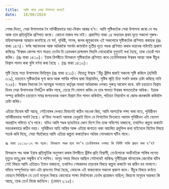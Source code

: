 ```yaml
---
title:  আমি কাক সেৱা উপাসনা কৰো?
date:   18/06/2024
---
```


শেষৰ দিনত, সেৱা উপাসনাক লৈ নাটকীয়ভাৱে মহা-বিবাদ আৰম্ভ হ’ব। আমি সৃষ্টিকৰ্তাক সেৱা উপাসনা কৰো নে পণ্ড আৰু তাৰ প্ৰতিমূৰ্তিক প্ৰণিপাত কৰো। কোনো মাজৰ পথ নাই। প্ৰকাশিত বাক্য ১৪ অধ্যায়ৰ প্ৰথম দূতে সকলো পুৰুষ-মহিলাসকলক আহ্বান জনাইছে যে স্বৰ্গ, পৃথিৱী, সাগৰ, জলৰ জুমুকবোৰ এই সকলোৰে সৃষ্টিকৰ্তাক প্ৰণিপাত কৰাহক (প্ৰঃ বাক্য ১৪:৭)। স্বৰ্গৰ আবেদনক আৰু অধিককৈ সমৰ্থন জনাবলৈ তৃতীয় দূতে পণ্ডক প্ৰণিপাত কৰাৰ ভয়ানক পৰিণতি প্ৰকাশ কৰিছেঃ ‘ঈশ্বৰৰ কোপৰ পান পাত্ৰত তেওঁৰ যি ক্ৰোধৰূপ দ্ৰাক্ষাৰস মিহলি নোহোৱকৈ যুগুতাই ৰখা হৈছে, তাক তেৱোঁ পান কৰিব। (প্ৰঃ বাক্য ১৪:১০)। ইয়াৰ বিপৰীতে যিসকলে সৃষ্টিকৰ্তাক প্ৰণিপাত কৰে তেওঁবিলাকক ঈশ্বৰৰ আত্মা আৰু যীচুৰ বিশ্বাস পালন কৰা বুলি বৰ্ণনা কৰা হৈছে । (প্ৰঃ বাক্য ১৪:১২)।

সৃষ্টি হৈছে সত্য উপাসনাৰ ভিত্তিমূল (প্ৰঃ বাক্য ৪:১১)। যিহেতু ঈশ্বৰে ‘.যীচু খ্ৰীষ্টৰ দ্বাৰাই সকলো সৃষ্টি কৰিলে (হফিচী ৩:৯), চয়তানে সৃষ্টিকৰ্তাক ঘৃণা কৰে আৰু পাৰ্থিৱ শক্তিৰ দ্বাৰা বিশ্ৰামদিন, সৃষ্টিৰ স্মৃতি চিহ্ন সলনি কৰাৰ চেষ্টা কৰিছে দানি ৭:২৫)। ঈশ্বৰৰ বিধানক লৈ আগন্তুক সংঘাতে কর্তৃত্বৰ অথবা অধিকাৰৰ ওপৰত গুৰুত্ব আৰোপ কৰে. যদি চয়তানে বিশ্ৰাম দিনৰ সেৱা উপাসনাক নিৰ্মÓল কৰিব পাৰে, তেন্তে সি ঘোষণা কৰিব যে তাৰ ক্ষমতা ঈশ্বৰৰ ক্ষমতাতকৈ অধিক। ইয়াক সম্পন্ন কৰিবলৈ চয়তানে সমগ্ৰ জগতখনক নকল বিশ্ৰাম দিন পালন কৰিবলৈ, পতিয়ন নিয়াবলৈ বা জোৰ-জবৰদস্তি কৰিবলৈ চেষ্টা কৰিব।

এতিয়া যিবোৰ ঘটি আছে, সেইবোৰৰ দেখাত যিমানেই কঠিন নহওক কিয়, আমি আগতকৈ লক্ষ্য কৰা মতে, পৃথিৱীখন নাটকীয়ভাৱে সলনি হৈছে। ক’ভিড সংকটে আমাক দেখুৱাই দিলে যে নিশাটোৰ ভিতৰতে আমাৰ পৃথিৱীখন এটা বেলেগ অৱস্থালৈ পৰিণত হ’ব পাৰে। যদিও আমি পণ্ডৰ ছাবটোৱে কোন দিশে নিব তাক সবিশেষ নাজানো, তথাপিও কল্পনা কৰাটো ভয়ংকৰভাৱে কঠিন নহয়। পৃথিৱীখন অতি অস্থিৰ আৰু এতিয়া জগতত থকা আচৰিত প্ৰযুক্তিৰ কথা বাইবেলে যিটোৰ বিষয়ে সতৰ্ক কৰি দিছে, সেয়া সঁচাকৈয়ে আমি এতিয়া কল্পনা কৰাতকৈও অধিক সোনকালে ঘটিব পাৰে।

`প্ৰঃ বাক্য ১৩:১৩-১৭ পদ পঢ়ক। যিসকলে পণ্ডৰ ছাব নল’ব তেওঁবিলাকৰ ওপৰত কি নিৰ্দিষ্ট শাস্তি প্ৰদান কৰা হ’ব?`

যিসকলে পণ্ড আৰু ইয়াৰ প্ৰতিমূৰ্তিক অনুসৰণ কৰাৰ বিপৰীতে খ্ৰীষ্টৰ প্ৰতি বিশ্বাসী, তেওঁলোকে অৰ্থনৈতিক শাস্তিৰ লগেত মৃত্যুৰ ভাবু¿কৰ সন্মুখীন হ’ব লাগিব। মানুহ সদায় যিদৰে আছিল সেইদৰেই থাকিবঃ দুৰ্নীতিগ্ৰস্ত ঘটনাবোৰ কেনেকৈ ঘটিব সেই বিষয়ে আমি এতিয়াও ইমান নাজানো, তথাপিও শেষকালৰ তাড়নাৰ বিষয়ে কল্পনা কৰাটো বৰ কঠিন হব নালাগে। যদিহে সম্পূৰ্ণভাৱে আন এটা প্ৰসংগত লিখা হৈছে, যোহনৰ এই বাক্যবোৰে সকলো প্ৰকাশ কৰে। যীচুৰ বিষয়ে কওঁতে যোহনে লিখিছিল যে তেওঁ মানুহৰ বিষয়ে কোনোৱে সাক্ষ্য দিবলৈকো তেওঁৰ প্ৰয়োজন নাছিল; কিয়নো মানুহৰ অন্তৰত কি আছে, তাক তেওঁ নিজে জানিলে। (মোহন ২:২৫)।